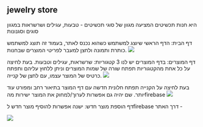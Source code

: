## jewelry store
היא חנות תכשיטים המציעה מגוון של סוגי תכשיטים - טבעות, עגילים ושרשראות במגוון סוגים וסגנונות

דף הבית:
הדף הראשי שיוצג למשתמש כשהוא נכנס לאתר, בעמוד זה תוצג למשתמש כותרת ותמונה ולחצן למעבר לפריטי המוצרים שבחנות.
![](https://1drv.ms/u/s!AjRl2FvfEJZOm4MztLSBmzBdp5ZR1w?e=ENaHQg)


דף המוצרים:
בדף המוצרים יש לנו 3 קטגוריות: שרשראות, עגילים וטבעות. בעת לחיצה על כל אחת מהקטגוריות תפתח שורה של שמות המוצרים וניתן ללחוץ עליהם ותפתח כרטיס של המוצר עצמו, עם לחצן של קנייה. 
![](https://1drv.ms/u/s!AjRl2FvfEJZOm4M2enycWKQa28cwdw?e=FL91tc)

בעת לחיצה על הקנייה תפתח חלונית חדשה עם דף המוצר בתיאור רחב ומפורט עוד יותר.
שם יהיה גם אפשרות לערוך/למחוק את המוצר ישירות מהfirebase 
![](src/resources/ItemPage.png)

דף הוספת מוצר חדש:
ישנה אפשרות להוסיף מוצר חדש לfirebase דרך האתר -

![](src/resources/AddItemPage.png)